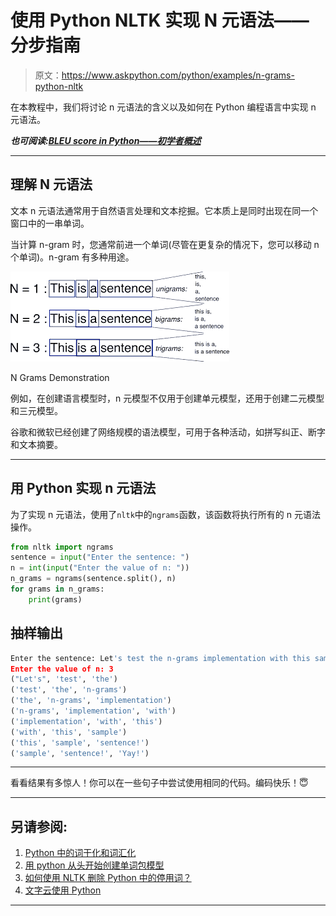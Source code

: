 # 使用 Python NLTK 实现 N 元语法——分步指南

> 原文：<https://www.askpython.com/python/examples/n-grams-python-nltk>

在本教程中，我们将讨论 n 元语法的含义以及如何在 Python 编程语言中实现 n 元语法。

***也可阅读:[BLEU score in Python——初学者概述](https://www.askpython.com/python/bleu-score)***

* * *

## 理解 N 元语法

文本 n 元语法通常用于自然语言处理和文本挖掘。它本质上是同时出现在同一个窗口中的一串单词。

当计算 n-gram 时，您通常前进一个单词(尽管在更复杂的情况下，您可以移动 n 个单词)。n-gram 有多种用途。

![N Grams Demonstration](img/572eccc4b0621c278be3e2da3d349eb1.png)

N Grams Demonstration

例如，在创建语言模型时，n 元模型不仅用于创建单元模型，还用于创建二元模型和三元模型。

谷歌和微软已经创建了网络规模的语法模型，可用于各种活动，如拼写纠正、断字和文本摘要。

* * *

## 用 Python 实现 n 元语法

为了实现 n 元语法，使用了`nltk`中的`ngrams`函数，该函数将执行所有的 n 元语法操作。

```py
from nltk import ngrams
sentence = input("Enter the sentence: ")
n = int(input("Enter the value of n: "))
n_grams = ngrams(sentence.split(), n)
for grams in n_grams:
    print(grams)

```

## 抽样输出

```py
Enter the sentence: Let's test the n-grams implementation with this sample sentence! Yay!
Enter the value of n: 3
("Let's", 'test', 'the')
('test', 'the', 'n-grams')
('the', 'n-grams', 'implementation')
('n-grams', 'implementation', 'with')
('implementation', 'with', 'this')
('with', 'this', 'sample')
('this', 'sample', 'sentence!')
('sample', 'sentence!', 'Yay!')

```

* * *

看看结果有多惊人！你可以在一些句子中尝试使用相同的代码。编码快乐！😇

* * *

## 另请参阅:

1.  [Python 中的词干化和词汇化](https://www.askpython.com/python/examples/stemming-and-lemmatization)
2.  [用 python 从头开始创建单词包模型](https://www.askpython.com/python/examples/bag-of-words-model-from-scratch)
3.  [如何使用 NLTK 删除 Python 中的停用词？](https://www.askpython.com/python/examples/remove-stop-words-nltk)
4.  [文字云使用 Python](https://www.askpython.com/python/examples/word-cloud-using-python)

* * *